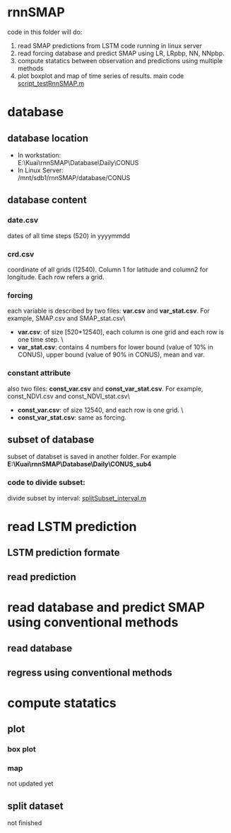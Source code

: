 # rnnSMAP
code in this folder will do:
1. read SMAP predictions from LSTM code running in linux server
2. read forcing database and predict SMAP using LR, LRpbp, NN, NNpbp.
3. compute statatics between observation and predictions using multiple methods
4. plot boxplot and map of time series of results. 
main code [script_testRnnSMAP.m](./script_testRnnSMAP.m)

# database 
## database location
- In workstation:\
E:\Kuai\rnnSMAP\Database\Daily\CONUS
- In Linux Server:\
/mnt/sdb1/rnnSMAP/database/CONUS
## database content
### date.csv
dates of all time steps (520) in yyyymmdd
### crd.csv
coordinate of all grids (12540). Column 1 for latitude and column2 for longitude. Each row refers a grid.
### forcing 
each variable is described by two files: **var.csv** and **var_stat.csv**. For example, SMAP.csv and SMAP_stat.csv\
- **var.csv**: of size [520*12540], each column is one grid and each row is one time step. \
- **var_stat.csv**: contains 4 numbers for lower bound (value of 10% in CONUS), upper bound (value of 90% in CONUS), mean and var. 
### constant attribute 
also two files: **const_var.csv** and **const_var_stat.csv**. For example, const_NDVI.csv and const_NDVI_stat.csv\
- **const_var.csv**: of size 12540, and each row is one grid. \
- **const_var_stat.csv**: same as forcing. 
## subset of database
subset of databset is saved in another folder. For example **E:\Kuai\rnnSMAP\Database\Daily\CONUS_sub4**
### code to divide subset:
divide subset by interval: [splitSubset_interval.m](./splitSubset_interval.m)

# read LSTM prediction
## LSTM prediction formate
## read prediction

# read database and predict SMAP using conventional methods
## read database
## regress using conventional methods

# compute statatics

## plot
### box plot
### map 
not updated yet

## split dataset
not finished 

